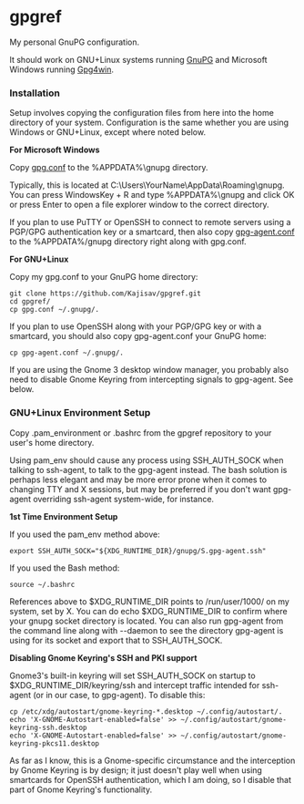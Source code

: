 # gpgref
My personal GnuPG configuration.

It should work on GNU+Linux systems running [GnuPG](https://gnupg.org/) and Microsoft Windows running [Gpg4win](https://www.gpg4win.org).

### Installation

Setup involves copying the configuration files from here into the home directory of your system.
Configuration is the same whether you are using Windows or GNU+Linux, except where noted below.

**For Microsoft Windows**

Copy [gpg.conf](https://github.com/Kajisav/gpgref/raw/master/gpg.conf) to the %APPDATA%\gnupg directory.

Typically, this is located at C:\Users\YourName\AppData\Roaming\gnupg. You can press WindowsKey + R and type %APPDATA%\gnupg and click OK or press Enter to open a file explorer window to the correct directory.

If you plan to use PuTTY or OpenSSH to connect to remote servers using a PGP/GPG authentication key or a smartcard, then also copy [gpg-agent.conf](https://github.com/Kajisav/gpgref/raw/master/gpg-agent.conf) to the %APPDATA%/gnupg directory right along with gpg.conf.

**For GNU+Linux**

Copy my gpg.conf to your GnuPG home directory:

    git clone https://github.com/Kajisav/gpgref.git
    cd gpgref/
    cp gpg.conf ~/.gnupg/.

If you plan to use OpenSSH along with your PGP/GPG key or with a smartcard, you should also copy gpg-agent.conf your GnuPG home:
    
    cp gpg-agent.conf ~/.gnupg/.
    
If you are using the Gnome 3 desktop window manager, you probably also need to disable Gnome Keyring from intercepting signals to gpg-agent. See below.

### GNU+Linux Environment Setup

Copy .pam_environment or .bashrc from the gpgref repository to your user's home directory.

Using pam_env should cause any process using SSH_AUTH_SOCK when talking to ssh-agent, to talk to the gpg-agent instead. The bash solution is perhaps less elegant and may be more error prone when it comes to changing TTY and X sessions, but may be preferred if you don't want gpg-agent overriding ssh-agent system-wide, for instance.

**1st Time Environment Setup**

If you used the pam_env method above:
    
    export SSH_AUTH_SOCK="${XDG_RUNTIME_DIR}/gnupg/S.gpg-agent.ssh" 

If you used the Bash method:
    
    source ~/.bashrc

References above to $XDG_RUNTIME_DIR points to /run/user/1000/ on my system, set by X. You can do echo $XDG_RUNTIME_DIR to confirm where your gnupg socket directory is located. You can also run gpg-agent from the command line along with --daemon to see the directory gpg-agent is using for its socket and export that to SSH_AUTH_SOCK.

**Disabling Gnome Keyring's SSH and PKI support**

Gnome3's built-in keyring will set SSH_AUTH_SOCK on startup to $XDG_RUNTIME_DIR/keyring/ssh and intercept traffic intended for ssh-agent (or in our case, to gpg-agent). To disable this:

    cp /etc/xdg/autostart/gnome-keyring-*.desktop ~/.config/autostart/.
    echo 'X-GNOME-Autostart-enabled=false' >> ~/.config/autostart/gnome-keyring-ssh.desktop
    echo 'X-GNOME-Autostart-enabled=false' >> ~/.config/autostart/gnome-keyring-pkcs11.desktop

As far as I know, this is a Gnome-specific circumstance and the interception by Gnome Keyring is by design; it just doesn't play well when using smartcards for OpenSSH authentication, which I am doing, so I disable that part of Gnome Keyring's functionality.
